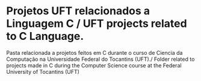 # Projetos UFT relacionados a Linguagem C /  UFT projects related to C Language.
Pasta relacionada a projetos feitos em C durante o curso de Ciencia da Computação na Universidade Federal do Tocantins (UFT)./   Folder related to projects made in C during the Computer Science course at the Federal University of Tocantins (UFT) 
